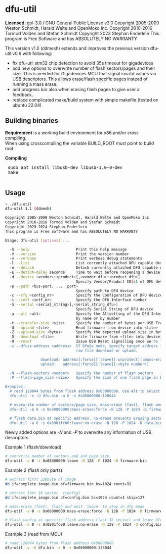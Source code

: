 # dfu-util

**Licensed**: gpl-3.0 / GNU General Public License v3.0
Copyright 2005-2009 Weston Schmidt, Harald Welte and OpenMoko Inc.
Copyright 2010-2016 Tormod Volden and Stefan Schmidt
Copyright 2023 Stephan Enderlein
This program is Free Software and has ABSOLUTELY NO WARRANTY

This version v1.0 (ddmesh) extends and improves the previous version dfu-util v0.9 with following:
- fix dfu-util stm32 chip detection to avoid 35s timeout for gigadevices
- add new options to overwrite number of flash sectors/pages and their size.
  This is needed for Gigadevices MCU that signal invalid values via USB descriptors.
	This allows erase/flash specific pages instead of running a mass erase.
- add progress bar also when erasing flash pages to give user a feedback.
- replace complicated make/build system with simple makefile (tested on ubuntu 22.04)


## Building binaries

**Requirement** is a working build environment for x86 and/or cross compiling.<br/>
When using crosscompiling the variable BUILD_ROOT must point to build root

**Compiling**<br/>
 <pre>
 sudo apt install libusb-dev libusb-1.0-0-dev
 make
 </pre>

## Usage
~~~sh
> ./dfu-util
dfu-util 1.1 (ddmesh)

Copyright 2005-2009 Weston Schmidt, Harald Welte and OpenMoko Inc.
Copyright 2010-2016 Tormod Volden and Stefan Schmidt
Copyright 2023-2024 Stephan Enderlein
This program is Free Software and has ABSOLUTELY NO WARRANTY

Usage: dfu-util [options] ...

  -h --help                     Print this help message
  -V --version                  Print the version number
  -v --verbose                  Print verbose debug statements
  -l --list                     List currently attached DFU capable devices
  -e --detach                   Detach currently attached DFU capable devices
  -E --detach-delay seconds     Time to wait before reopening a device after detach
  -d --device <vendor>:<product>[,<vendor_dfu>:<product_dfu>]
                                Specify Vendor/Product ID(s) of DFU device
  -p --path <bus-port. ... .port>
                                Specify path to DFU device
  -c --cfg <config_nr>          Specify the Configuration of DFU device
  -i --intf <intf_nr>           Specify the DFU Interface number
  -S --serial <serial_string>[,<serial_string_dfu>]
                                Specify Serial String of DFU device
  -a --alt <alt>                Specify the Altsetting of the DFU Interface
                                by name or by number
  -t --transfer-size <size>     Specify the number of bytes per USB Transfer
  -U --upload <file>            Read firmware from device into <file>
  -Z --upload-size <bytes>      Specify the expected upload size in bytes
  -D --download <file>          Write firmware from <file> into device
  -R --reset                    Issue USB Reset signalling once we're finished
  -s --dfuse-address <address>  ST DfuSe mode, specify target address for
                                raw file download or upload.

                download: address[:force][:leave][:unprotect][:mass-erase|no-erase][:<byte number>]
                upload:   address[:force][:leave][:<byte number>]

  -N --flash-sectors <number>   Specify the number of flash sectors
  -P --flash-page_size <size>   Specify the size of one flash page in bytes

Examples:
  # read 128044 bytes from flash address 0x08000000. Use alt to select dfu device
  dfu-util -v -U dfu.bin -a 0 -s 0x08000000:128044

  # overwrite number of sectors/page size, mass-erase (fast), flash and omit 'leave' to stay in dfu mode
  dfu-util -a 0 -s 0x08000000:mass-erase:force -N 128 -P 1024 -D firmware.bin

  # flash data.bin at specific address. no-erase prevents erasing sector
  dfu-util -a 0 -s 0x0801fc00:leave:no-erase -N 128 -P 1024 -D data.bin
~~~

Newly added options are _-N_ and _-P_ to overwrite any information of USB descriptors.

Example 1 (flash/download):
~~~sh
# overwrite number of sectors and and page size,
dfu-util -a 0 -s 0x08000000:leave -N 128 -P 1024 -D firmware.bin
~~~

Example 2 (flash only parts):
~~~sh
# extract first 32kbyte of image
dd if=complete_image.bin of=firmware.bin bs=1024 count=32

# extract last 1k sector  (config)
dd if=complete_image.bin of=config.bin bs=1024 count=1 skip=127

# mass-erase (fast), flash and omit 'leave' to stay in dfu mode
dfu-util -a 0 -s 0x08000000:mass-erase:force -N 128 -P 1024 -D firmware.bin

# flash config at specific flash address (last 1k sector) and leave dfu mode(which starts application)
dfu-util -a 0 -s 0x0801fc00:leave:no-erase -N 128 -P 1024 -D config.bin
~~~

Example 3 (read from MCU)
~~~sh
# read 128044 bytes from flash address 0x08000000
dfu-util -v -U dfu.bin -a 0 -s 0x08000000:128044
~~~
